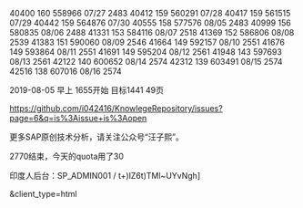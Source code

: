 
40400   160 558966 07/27 2483
40412   159 560291 07/28 
40417   159 561515 07/29
40442   159 564876 07/30
40555   158 577576 08/05 2483
40999   156 580835 08/06 2488
41331   153 584116 08/07 2518
41369   152 586806 08/08 2539 
41383   151 590060 08/09 2546
41664   149 592157 08/10 2551
41676   149 593864 08/11 2551
41691   149 595204 08/12 2561
41948   143 597693 08/13 2561
42122   140 600652 08/14 2574
42312   139 603491 08/15 2574
42516   138 607016 08/16 2574 

2019-08-05 早上 1655开始 目标1441 49页 

https://github.com/i042416/KnowlegeRepository/issues?page=6&q=is%3Aissue+is%3Aopen

更多SAP原创技术分析，请关注公众号“汪子熙”。

2770结束，今天的quota用了30

印度人后台：SP_ADMIN001 / t+)lZ6t)TMl~UYvNgh\]

&client_type=html